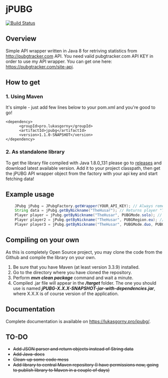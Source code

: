 # jPUBG

[![Build Status](https://travis-ci.org/Lukaszpg/jPUBG.svg?branch=master)](https://travis-ci.org/Lukaszpg/jPUBG)

## Overview

Simple API wrapper written in Java 8 for retriving statistics from http://pubgtracker.com API. 
You need valid pubgtracker.com API KEY in order to use my API wrapper. You can get one here: https://pubgtracker.com/site-api.

## How to get

### 1. Using Maven

It's simple - just add few lines below to your pom.xml and you're good to go!

```
<dependency>
      <groupId>pro.lukasgorny</groupId>
      <artifactId>jpubg</artifactId>
      <version>1.1.0-SNAPSHOT</version>
</dependency>
```

### 2. As standalone library

To get the library file compiled with Java 1.8.0_131 please go to [releases](https://github.com/Lukaszpg/jPUBG/releases) and download latest available version. Add it to your project classpath, then get the jPUBG API wrapper object from the factory with your api key and start fetching data! 


## Example usage

```java
    JPubg jPubg = JPubgFactory.getWrapper(YOUR_API_KEY); // Always remember to specify your API Key!
    String data = jPubg.getByNickname("TheHusar"); // Returns player "TheHusar" data in String JSON Format. Use it if you want to parse the data by yourself
    Player player = jPubg.getByNickname("TheHusar", PUBGMode.solo); // Returns player "TheHusar" object with matches filtered to played only in solo game mode
    Player player2 = jPubg.getByNickname("TheHusar", PUBGRegion.eu); // Returns player "TheHusar" object with matches filtered to only played in the EU region
    Player player3 = jPubg.getByNickname("TheHusar", PUBGMode.duo, PUBGRegion.eu); // Returns player "TheHusar" object with matches filtered to played only in duo game mode and in eu region
```

## Compiling on your own

As this is completely Open Source project, you may clone the code from the Github and compile the library on your own. 
1. Be sure that you have Maven (at least version 3.3.9) installed.
2. Go to the directory where you have cloned the repository.
3. Perform ***mvn clean package*** command and wait a minute.
4. Compiled .jar file will appear in the ***/target*** folder. The one you should use is named ***jPUBG-X.X.X-SNAPSHOT-jar-with-dependencies.jar***, where X.X.X is of course version of the application.

## Documentation

Complete documentation is available on https://lukasgorny.pro/jpubg/.

## TO-DO

- ~~Add JSON parser and return objects instead of String data~~
- ~~Add Java-docs~~
- ~~Clean-up some code mess~~
- ~~Add library to central Maven repository (I have permissions now, going to publish library to Maven in a couple of days)~~
